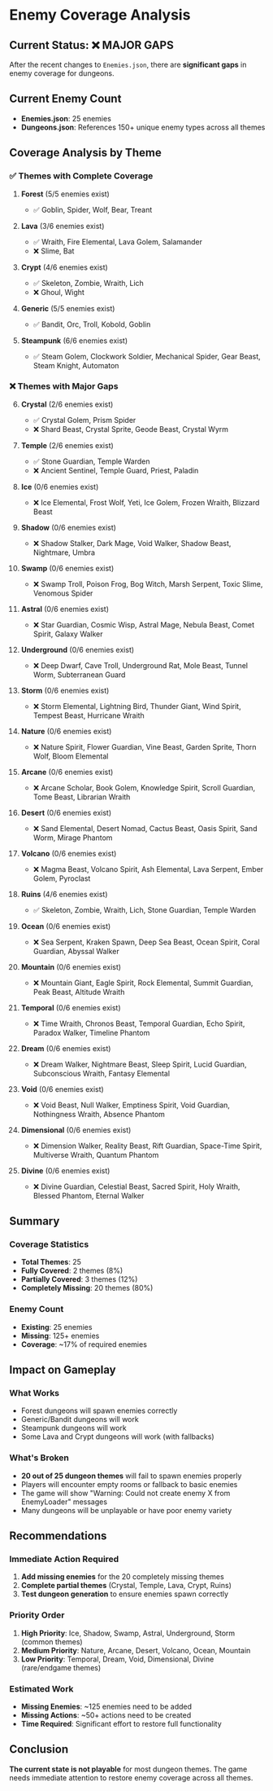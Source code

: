 # Enemy Coverage Analysis

## Current Status: ❌ **MAJOR GAPS**

After the recent changes to `Enemies.json`, there are **significant gaps** in enemy coverage for dungeons.

## Current Enemy Count
- **Enemies.json**: 25 enemies
- **Dungeons.json**: References 150+ unique enemy types across all themes

## Coverage Analysis by Theme

### ✅ **Themes with Complete Coverage**
1. **Forest** (5/5 enemies exist)
   - ✅ Goblin, Spider, Wolf, Bear, Treant

2. **Lava** (3/6 enemies exist)
   - ✅ Wraith, Fire Elemental, Lava Golem, Salamander
   - ❌ Slime, Bat

3. **Crypt** (4/6 enemies exist)
   - ✅ Skeleton, Zombie, Wraith, Lich
   - ❌ Ghoul, Wight

4. **Generic** (5/5 enemies exist)
   - ✅ Bandit, Orc, Troll, Kobold, Goblin

5. **Steampunk** (6/6 enemies exist)
   - ✅ Steam Golem, Clockwork Soldier, Mechanical Spider, Gear Beast, Steam Knight, Automaton

### ❌ **Themes with Major Gaps**

6. **Crystal** (2/6 enemies exist)
   - ✅ Crystal Golem, Prism Spider
   - ❌ Shard Beast, Crystal Sprite, Geode Beast, Crystal Wyrm

7. **Temple** (2/6 enemies exist)
   - ✅ Stone Guardian, Temple Warden
   - ❌ Ancient Sentinel, Temple Guard, Priest, Paladin

8. **Ice** (0/6 enemies exist)
   - ❌ Ice Elemental, Frost Wolf, Yeti, Ice Golem, Frozen Wraith, Blizzard Beast

9. **Shadow** (0/6 enemies exist)
   - ❌ Shadow Stalker, Dark Mage, Void Walker, Shadow Beast, Nightmare, Umbra

10. **Swamp** (0/6 enemies exist)
    - ❌ Swamp Troll, Poison Frog, Bog Witch, Marsh Serpent, Toxic Slime, Venomous Spider

11. **Astral** (0/6 enemies exist)
    - ❌ Star Guardian, Cosmic Wisp, Astral Mage, Nebula Beast, Comet Spirit, Galaxy Walker

12. **Underground** (0/6 enemies exist)
    - ❌ Deep Dwarf, Cave Troll, Underground Rat, Mole Beast, Tunnel Worm, Subterranean Guard

13. **Storm** (0/6 enemies exist)
    - ❌ Storm Elemental, Lightning Bird, Thunder Giant, Wind Spirit, Tempest Beast, Hurricane Wraith

14. **Nature** (0/6 enemies exist)
    - ❌ Nature Spirit, Flower Guardian, Vine Beast, Garden Sprite, Thorn Wolf, Bloom Elemental

15. **Arcane** (0/6 enemies exist)
    - ❌ Arcane Scholar, Book Golem, Knowledge Spirit, Scroll Guardian, Tome Beast, Librarian Wraith

16. **Desert** (0/6 enemies exist)
    - ❌ Sand Elemental, Desert Nomad, Cactus Beast, Oasis Spirit, Sand Worm, Mirage Phantom

17. **Volcano** (0/6 enemies exist)
    - ❌ Magma Beast, Volcano Spirit, Ash Elemental, Lava Serpent, Ember Golem, Pyroclast

18. **Ruins** (4/6 enemies exist)
    - ✅ Skeleton, Zombie, Wraith, Lich, Stone Guardian, Temple Warden

19. **Ocean** (0/6 enemies exist)
    - ❌ Sea Serpent, Kraken Spawn, Deep Sea Beast, Ocean Spirit, Coral Guardian, Abyssal Walker

20. **Mountain** (0/6 enemies exist)
    - ❌ Mountain Giant, Eagle Spirit, Rock Elemental, Summit Guardian, Peak Beast, Altitude Wraith

21. **Temporal** (0/6 enemies exist)
    - ❌ Time Wraith, Chronos Beast, Temporal Guardian, Echo Spirit, Paradox Walker, Timeline Phantom

22. **Dream** (0/6 enemies exist)
    - ❌ Dream Walker, Nightmare Beast, Sleep Spirit, Lucid Guardian, Subconscious Wraith, Fantasy Elemental

23. **Void** (0/6 enemies exist)
    - ❌ Void Beast, Null Walker, Emptiness Spirit, Void Guardian, Nothingness Wraith, Absence Phantom

24. **Dimensional** (0/6 enemies exist)
    - ❌ Dimension Walker, Reality Beast, Rift Guardian, Space-Time Spirit, Multiverse Wraith, Quantum Phantom

25. **Divine** (0/6 enemies exist)
    - ❌ Divine Guardian, Celestial Beast, Sacred Spirit, Holy Wraith, Blessed Phantom, Eternal Walker

## Summary

### **Coverage Statistics**
- **Total Themes**: 25
- **Fully Covered**: 2 themes (8%)
- **Partially Covered**: 3 themes (12%)
- **Completely Missing**: 20 themes (80%)

### **Enemy Count**
- **Existing**: 25 enemies
- **Missing**: 125+ enemies
- **Coverage**: ~17% of required enemies

## Impact on Gameplay

### **What Works**
- Forest dungeons will spawn enemies correctly
- Generic/Bandit dungeons will work
- Steampunk dungeons will work
- Some Lava and Crypt dungeons will work (with fallbacks)

### **What's Broken**
- **20 out of 25 dungeon themes** will fail to spawn enemies properly
- Players will encounter empty rooms or fallback to basic enemies
- The game will show "Warning: Could not create enemy X from EnemyLoader" messages
- Many dungeons will be unplayable or have poor enemy variety

## Recommendations

### **Immediate Action Required**
1. **Add missing enemies** for the 20 completely missing themes
2. **Complete partial themes** (Crystal, Temple, Lava, Crypt, Ruins)
3. **Test dungeon generation** to ensure enemies spawn correctly

### **Priority Order**
1. **High Priority**: Ice, Shadow, Swamp, Astral, Underground, Storm (common themes)
2. **Medium Priority**: Nature, Arcane, Desert, Volcano, Ocean, Mountain
3. **Low Priority**: Temporal, Dream, Void, Dimensional, Divine (rare/endgame themes)

### **Estimated Work**
- **Missing Enemies**: ~125 enemies need to be added
- **Missing Actions**: ~50+ actions need to be created
- **Time Required**: Significant effort to restore full functionality

## Conclusion

**The current state is not playable** for most dungeon themes. The game needs immediate attention to restore enemy coverage across all themes.

